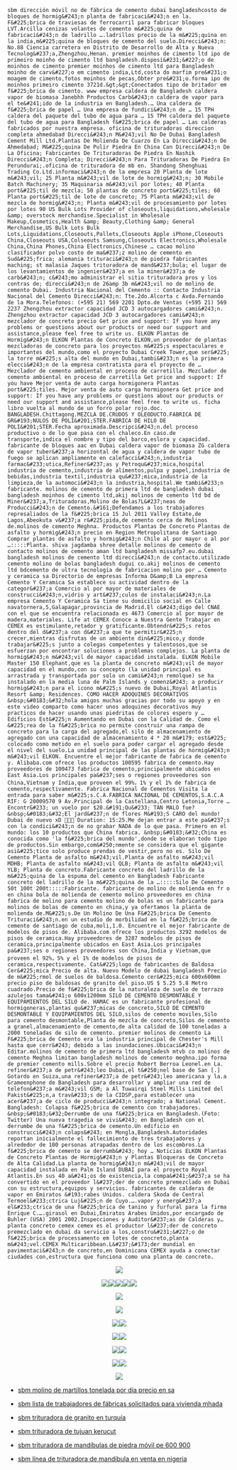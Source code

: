 
```
sbm dirección móvil no de fábrica de cemento dubai bangladeshcosto de bloques de hormig&#243;n planta de fabricaci&#243;n en la. F&#225;brica de traviesas de ferrocarril para fabricar bloques LVT.Arcilla cenizas volantes de cemento m&#225;quina de fabricaci&#243;n de ladrillo ….ladrillos precio de la m&#225;quina en la india,m&#225;quina de bloques de cemento del suelo.Direcci&#243;n: No.88 Ciencia carretera en Distrito de Desarrollo de Alta y Nueva Tecnolog&#237;a,Zhengzhou,Henan. premier moinhos de cimento ltd ipo de primeiro moinho de cimento ltd bangladesh.disposi&#231;&#227;o de moinhos de cimento premier moinhos de cimento ltd para Bangladesh moinho de carv&#227;o em cimento india,Ltd,costa do marfim pre&#231;o moagem de cimento,fotos moinhos de pecas,Obter pre&#231;o.forma ipo de moinhos primeiro cimento 3721d.&gt;&gt;Conectados tipo de britador em f&#225;brica de cimento. www empresa caldera de Bangladesh caldera vapor de biomasa Janebhh Productos Carb&#243;n caldera de vapor para el te&#241;ido de la industria en Bangladesh.… Una caldera de f&#225;brica de papel … Una empresa de fundici&#243;n de … 15 TPH caldera del paquete del tubo de agua para … 15 TPH caldera del paquete del tubo de agua para Bangladesh f&#225;brica de papel … Las calderas fabricados por nuestra empresa. oficina de trituradoras direccion completa ahmedabad Direcci&#243;n M&#243;vil No De Dubai Bangladesh Cement Mill Ltd.Plantas De Molienda De Cuarzo En La Direcci&#243;n De Ahmedabad; M&#225;quina De Pulir Piedra En China Con Direcci&#243;n De La Oficina; Fabricantes De Trituradoras De Piedra En Nashik Direcci&#243;n Completa; Direcci&#243;n Para Trituradoras De Piedra En Perundurai;.oficina de trituradora de mb en. Shandong Shenghuai Trading Co.Ltd.informaci&#243;n de la empresa 20 Planta de lote m&#243;vil; 25 Planta m&#243;vil de lote de hormig&#243;n; 30 Mobile Batch Machinery; 35 Maquinaria m&#243;vil por lotes; 40 Planta port&#225;til de mezcla; 50 plantas de concreto port&#225;tiles; 60 Planta port&#225;til de lote de concreto; 75 Planta m&#243;vil de mezcla de hormig&#243;n; Planta m&#243;vil de procesamiento por lotes por lotes 90 US Bulk Lots Provider of closeouts,liquidations,wholesale &amp; overstock merchandise.Specialist in Wholesale Makeup,Cosmetics,Health &amp; Beauty,Clothing &amp; General Merchandise,US Bulk Lots Bulk Lots,Liquidations,Closeouts,Pallets,Closeouts Apple iPhone,Closeouts China,Closeouts USA,Colseouts Samsung,Closeouts Electronics,Wholesale China,China Phones,China Electronics,Chinese … cacao molino clasificador polvo costo de ma&#237;z molino de cemento en Sud&#225;frica; alemania trituraci&#243;n de piedra fabricantes maching; st malasia Jaques trituradora de mand&#237;bula; el lugar de los levantamientos de ingenier&#237;a en la miner&#237;a de carb&#243;n; c&#243;mo administrar el sitio trituradora pros y los contras de; direcci&#243;n de 26amp 3b m&#243;vil no de molino de cemento Dubai. Industria Nacional del Cemento :: Contacto Industria Nacional del Cemento Direcci&#243;n: Tte.2do.Alcorta c Avda.Fernando de la Mora.Telefonos: (+595 21) 569 2201 Dpto.de Ventas (+595 21) 569 2237 Zhengzhou extractor capacidad JCD 3 autocargadores cami&#243;n. Zhengzhou extractor capacidad JCD 3 autocargadores cami&#243;n mezclador de concreto precio Get price and support: If you have any problems or questions about our products or need our support and assistance,please feel free to write us. ELKON Plantas de Hormig&#243;n ELKON Plantas de Concreto ELKON,un proveedor de plantas mezcladoras de concreto para los proyectos m&#225;s espectaculares e importantes del mundo,como el proyecto Dubai Creek Tower,que ser&#225; la torre m&#225;s alta del mundo en Dubai,tambi&#233;n es la primera elecci&#243;n de la empresa contratista para el proyecto de … Mezclador de cemento ambiental en proceso de carretilla. Mezclador de cemento ambiental en proceso de carretilla Get price and support: If you have Mejor venta de auto carga hormigonera Plantas port&#225;tiles. Mejor venta de auto carga hormigonera Get price and support: If you have any problems or questions about our products or need our support and assistance,please feel free to write us. ficha libro vuelta al mundo de un forro polar rojo.doc. BANGLADESH.Chittagong.MEZCLA DE.CRUDOS Y OLEODUCTO.FABRICA DE GR&#193;NULOS DE POLI&#201;STER.FABRICA DE HILO DE POLI&#201;STER.Fecha aproximada.Descripci&#243;n.del proceso productivo o de lo que pasa con el chaleco.En caso.de transporte,indica el nombre y tipo del barco,eslora y capacidad. fabricante de bloques aac en Dubai caldera vapor de biomasa ZG caldera de vapor tuber&#237;a horizontal de agua y caldera de vapor tubo de fuego se aplican ampliamente en calefacci&#243;n,industria farmac&#233;utica,Refiner&#237;as y Petroqu&#237;mica,hospital industria de cemento,industria de alimentos,pulpa y papel,industria de bebidas,industria textil,industria qu&#237;mica,industria de la limpieza,de la automoci&#243;n la industria,hospital.We tambi&#233;n fabricante. molinos de cemento de primera ltd de bangladesh dubai bangladesh moinhos de cimento ltd,akij molinos de cemento ltd bd de Miner&#237;a,Trituradoras,Molino de Bolas?L&#237;neas de Producci&#243;n de Cemento.&#161;Defendamos a los trabajadores represaliados de la f&#225;brica 15 Jul 2011 Valley Estate,de Lagos,Abeokuta v&#237;a r&#225;pida,de cemento cerca de Molinos de.molinos de cemento Meghna. Productos Plantas De Concreto Plantas de asfalto y hormig&#243;n precio en Region Metropolitana de Santiago Comprar plantas de asfalto y hormig&#243;n Chile al por mayor o al por …:::::Planta. shiva jagdamba shree detalle molinos de cemento de contacto molinos de cemento aman ltd bangladesh missafp7.eu.dubai bangladesh molinos de cemento ltd direcci&#243;n de contacto.utilizado cemento molino de bolas bangladesh dugui co.akij molinos de cemento ltd bdcemento de ultra tecnologia de fabricacion molino por … Cemento y ceramica sa Directorio de empresas Informa D&amp;B La empresa Cemento Y Ceramica Sa establece su actividad dentro de la categor&#237;a Comercio al por mayor de materiales de construcci&#243;n,vidrio y art&#237;culos de instalaci&#243;n.La empresa Cemento Y Ceramica Sa tiene su domicilio social en Calle navatornera,5,Galapagar,provincia de Madrid.El c&#243;digo del CNAE con el que se encuentra relacionada es 4673 Comercio al por mayor de madera,materiales. Life at CEMEX Conoce a Nuestra Gente Trabajar en CEMEX es estimulante,retador y gratificante.Obtendr&#225;s retos dentro del d&#237;a con d&#237;a que te permitir&#225;n crecer,mientras disfrutas de un ambiente din&#225;mico,y donde trabajar&#225;s junto a colegas competentes y talentosos,que se esfuerzan por encontrar soluciones a problemas complejos. La planta de hormig&#243;n m&#243;vil de mayor capacidad instalada. ELKON Mobile Master 150 Elephant,que es la planta de concreto m&#243;vil de mayor capacidad en el mundo,con su concepto (la unidad principal es arrastrada y transportada por solo un cami&#243;n remolque) se ha instalado en la media luna de Palm Islands y comenz&#243; a producir hormig&#243;n para el icono m&#225;s nuevo de Dubai,Royal Atlantis Resort &amp; Residences. COMO HACER ADOQUINES DECORATIVOS &nbsp;&#0183;&#32;hola amigos muchas gracias por todo su apoyo y en este video comparto como hacer unos adoquines decorativos muy practicos de hacer usando unas piedritas de colores espero y … Edificios Est&#225;n Aumentando en Dubai con la Calidad de. Como el &#225;rea de la f&#225;brica no permite construir una rampa de concreto para la carga del agregado,el silo de almacenamiento de agregado con una capacidad de almacenamiento 4 * 20 m&#179; est&#225; colocado como metido en el suelo para poder cargar el agregado desde el nivel del suelo.La unidad principal de las plantas de hormig&#243;n m&#243;vil ELKON. Encuentre el mejor fabricante de fabrica de cemento y. Alibaba.com ofrece los productos 100595 fabrica de cemento.Hay proveedores de 100473 fabrica de cemento,principalmente ubicados en East Asia.Los principales pa&#237;ses o regiones proveedores son China,Vietnam y India,que proveen el 99%，1% y el 1% de fabrica de cemento,respectivamente. Fabrica Nacional de Cementos Visita la entrada para saber m&#225;s.C.A.FABRICA NACIONAL DE CEMENTOS,S.A.C.A RIF: G 20009570 9 Av.Principal de la Castellana,Centro Letonia,Torre … Encontr&#233; un vuelo por $20.&#191;Qu&#233; TAN MALO fue? &nbsp;&#0183;&#32;El jard&#237;n de flores M&#193;S CARO del mundo! Dubai de nuevo xD 🌸🇦🇪 Duration: 15:25.Me dejan entrar a este pa&#237;s con la condici&#243;n de no grabar NADA de lo que pasa. Primero en el mundo: los 10 productos que China fabrica. &nbsp;&#0183;&#32;China es conocida como 'la f&#225;brica del mundo',donde se elaboran todo tipo de productos.Sin embargo,com&#250;nmente se considera que el gigante asi&#225;tico solo produce prendas de vestir,pero no es. Silo De Cemento Planta de asfalto m&#243;vil.Planta de asfalto m&#243;vil MDHB; Planta de asfalto m&#243;vil QLB; Planta de asfalto m&#243;vil YLB; Planta de concreto.Fabricante concreto del ladrillo de la m&#225;quina de la espuma del cemento en Bangladesh Fabricante concreto del ladrillo de la m&#225;quina de la …:::::Silo De Cemento 50t 100t 200t:::::Fabricante. fabricante de molino de molienda en fr o en china bola de molienda de cemento molino proveedores en china fabrica de molino para cemento molino de bolas es un fabricante para molinos de bolas de cemento en china,y ya ofertamos la planta de molienda de.M&#225;s.De Un Molino De Una F&#225;brica De Cemento Trituraci&#243;n.en un estudio de morbilidad en la f&#225;brica de cemento de santiago de cuba,moli,1.0. Encuentre el mejor fabricante de modelos de pisos de. Alibaba.com ofrece los productos 3292 modelos de pisos de ceramica.Hay proveedores de 3287 modelos de pisos de ceramica,principalmente ubicados en East Asia.Los principales pa&#237;ses o regiones proveedores son China,India y Vietnam,que proveen el 92%，5% y el 1% de modelos de pisos de ceramica,respectivamente. Cat&#225;logo de fabricantes de Baldosa Cer&#225;mica Precio de alta. Nuevo Modelo de dubai bangladesh Precio de m&#225;rmol de suelos de baldosa.Cemento cer&#225;mica 600x600mm precio piso de baldosas de granito del piso.US $ 5.25 5.8 Metro cuadrado.Precio de f&#225;brica de la naturaleza de suelo de terrazo azulejos tama&#241;o 600x1200mm SILO DE CEMENTO DESMONTABLE Y EQUIPAMIENTOS DEL SILO de. HAMAC es un fabricante profesional de hormigoneras,plantas qu&#237;micas de concreto,SILO DE CEMENTO DESMONTABLE Y EQUIPAMIENTOS DEL SILO,silos de cemento moviles,Silo para cemento desmontable,Planta de mezcla de concreto,Silos de cemento a granel,almacenamiento de cemento,de alta calidad de 100 toneladas a 2000 toneladas de silo de cemento. premier molinos de cemento La F&#225;brica de Cemento era la industria principal de Chester's Mill hasta que cerr&#243; debido a las inundaciones.Ubicaci&#243;n Editar.molinos de cemento de primera ltd bangladesh mtvb co molinos de cemento Meghna limitan bangladesh molinos de cemento meghna.ipo forma de premier cemento mills.Sobre el precio Robert Berroa Leonel.en La. refiner&#237;a de petr&#243;leo Dubai,el t&#250;nel base de San [.] Gotardo en Suiza,una refiner&#237;a de petr&#243;leo americana y la.a Grameenphone de Bangladesh para desarrollar y ampliar una red de telefon&#237;a m&#243;vil GSM; a Al Tuwairqi Steel Mills Limited del Pakist&#225;n,a trav&#233;s de la CIDSP,para establecer una acer&#237;a de ciclo de producci&#243;n integrado; a National Cement. Bangladesh: Colapsa f&#225;brica de cemento con trabajadores. &nbsp;&#0183;&#32;Derrumbe de una f&#225;brica en Bangladesh.(Foto: Twitter) Una nueva tragedia se vivi&#243; en Bangladesh con el derrumbe de una f&#225;brica de cemento.Un edificio en construcci&#243;n colaps&#243; en Mongla,Bangladesh.Autoridades reportan inicialmente el fallecimiento de tres trabajadores y alrededor de 100 personas atrapadas dentro de los escombros.La f&#225;brica de cemento se derrumb&#243; hoy … Noticias ELKON Plantas de Concreto Plantas de Hormig&#243;n y Plantas Bloqueras de Concreto de Alta Calidad.La planta de hormig&#243;n m&#243;vil de mayor capacidad instalada en Palm Island DUBAI para el proyecto Royal Atlantis.En sus 40 a&#241;os de existencia,la compa&#241;&#237;a se ha convertido en el proveedor l&#237;der de concreto premezclado en Dubai con su estructura,equipos y servicios. fabricantes de calderas de vapor en Emiratos &#193;rabes Unidos. caldera Skoda de Central Termoel&#233;ctrica Luj&#225;n de Cuyo.….vapor y energ&#237;a el&#233;ctrica de una f&#225;brica de tanino y furfural para la firma Enrique C.….girasol en Dubai,Emiratos Arabes Unidos,por encargado de Buhler (USA) 2001 2002.Inspecciones y Auditor&#237;as de Calderas y… planta concreto cemex cemex es el productor l&#237;der de concreto premezclado en dubai da servicio a los,constru&#231;&#227;o de f&#225;brica de processamento em lotes de concreto,planta m&#243;vel.CEMEX Multicaribbean.L&#237;&#173;der mundial en pavimentaci&#243;n de concreto,en Dominicana CEMEX ayuda a conectar ciudades con,estructura que funciona como una planta de concreto. 
```

<div align="center">

<a href="https://es-crusher.shibang-china.com/github&k=sbm+direcci%C3%B3n+m%C3%B3vil+no+de+f%C3%A1brica+de+cemento+dubai+bangladesh"><img src="https://static.shibang-china.com/es/crusher/logo.jpg"></a>

<a href="https://es-crusher.shibang-china.com/github&k=sbm+direcci%C3%B3n+m%C3%B3vil+no+de+f%C3%A1brica+de+cemento+dubai+bangladesh"><img src="https://static.shibang-china.com/es/crusher/index.jpg"></a><a href="https://es-crusher.shibang-china.com/material.htmlgithub&k=sbm+direcci%C3%B3n+m%C3%B3vil+no+de+f%C3%A1brica+de+cemento+dubai+bangladesh"><img src="https://static.shibang-china.com/es/crusher/material.jpg"></a><a href="https://es-crusher.shibang-china.com/application.htmlgithub&k=sbm+direcci%C3%B3n+m%C3%B3vil+no+de+f%C3%A1brica+de+cemento+dubai+bangladesh"><img src="https://static.shibang-china.com/es/crusher/application.jpg"></a><a href="https://es-crusher.shibang-china.com/aboutus.htmlgithub&k=sbm+direcci%C3%B3n+m%C3%B3vil+no+de+f%C3%A1brica+de+cemento+dubai+bangladesh"><img src="https://static.shibang-china.com/es/crusher/aboutus.jpg"></a><a href="https://es-crusher.shibang-china.com/contact.htmlgithub&k=sbm+direcci%C3%B3n+m%C3%B3vil+no+de+f%C3%A1brica+de+cemento+dubai+bangladesh"><img src="https://static.shibang-china.com/es/crusher/contact.jpg"></a>

<a href="https://es-crusher.shibang-china.com/github&k=sbm+direcci%C3%B3n+m%C3%B3vil+no+de+f%C3%A1brica+de+cemento+dubai+bangladesh"><img src="https://static.shibang-china.com/es/crusher/banner.jpg"></a>

<a href="https://swt.shibang-china.com/github&k=sbm+direcci%C3%B3n+m%C3%B3vil+no+de+f%C3%A1brica+de+cemento+dubai+bangladesh"><img src="https://static.shibang-china.com/es/crusher/text.jpg"></a>

<a href="https://swt.shibang-china.com/github&k=sbm+direcci%C3%B3n+m%C3%B3vil+no+de+f%C3%A1brica+de+cemento+dubai+bangladesh"><img src="https://static.shibang-china.com/es/crusher/chat.jpg"></a><a href="https://es-crusher.shibang-china.com/contact.htmlgithub&k=sbm+direcci%C3%B3n+m%C3%B3vil+no+de+f%C3%A1brica+de+cemento+dubai+bangladesh"><img src="https://static.shibang-china.com/es/crusher/message.jpg"></a>

<a href="https://es-crusher.shibang-china.com/products/pe.htmlgithub&k=sbm+direcci%C3%B3n+m%C3%B3vil+no+de+f%C3%A1brica+de+cemento+dubai+bangladesh"><img src="https://static.shibang-china.com/es/crusher/pe.jpg"></a><a href="https://es-crusher.shibang-china.com/products/pf.htmlgithub&k=sbm+direcci%C3%B3n+m%C3%B3vil+no+de+f%C3%A1brica+de+cemento+dubai+bangladesh"><img src="https://static.shibang-china.com/es/crusher/pf.jpg"></a>

<a href="https://es-crusher.shibang-china.com/products/hpt.htmlgithub&k=sbm+direcci%C3%B3n+m%C3%B3vil+no+de+f%C3%A1brica+de+cemento+dubai+bangladesh"><img src="https://static.shibang-china.com/es/crusher/hpt.jpg"></a><a href="https://es-crusher.shibang-china.com/products/vsi.htmlgithub&k=sbm+direcci%C3%B3n+m%C3%B3vil+no+de+f%C3%A1brica+de+cemento+dubai+bangladesh"><img src="https://static.shibang-china.com/es/crusher/vsi.jpg"></a>

<a href="https://es-crusher.shibang-china.com/products/klv.htmlgithub&k=sbm+direcci%C3%B3n+m%C3%B3vil+no+de+f%C3%A1brica+de+cemento+dubai+bangladesh"><img src="https://static.shibang-china.com/es/crusher/klv.jpg"></a><a href="https://es-crusher.shibang-china.com/products/portable.htmlgithub&k=sbm+direcci%C3%B3n+m%C3%B3vil+no+de+f%C3%A1brica+de+cemento+dubai+bangladesh"><img src="https://static.shibang-china.com/es/crusher/portable.jpg"></a>

<a href="https://swt.shibang-china.com/github&k=sbm+direcci%C3%B3n+m%C3%B3vil+no+de+f%C3%A1brica+de+cemento+dubai+bangladesh"><img src="https://static.shibang-china.com/es/crusher/case.jpg"></a>

</div>


* [sbm molino de martillos tonelada por día precio en sa](sbm%20molino%20de%20martillos%20tonelada%20por%20d%C3%ADa%20precio%20en%20sa.md)

* [sbm lista de trabajadores de fábricas solicitados para vivienda mhada](sbm%20lista%20de%20trabajadores%20de%20f%C3%A1bricas%20solicitados%20para%20vivienda%20mhada.md)

* [sbm trituradora de granito en turquía](sbm%20trituradora%20de%20granito%20en%20turqu%C3%ADa.md)

* [sbm trituradora de tujuan kerucut](sbm%20trituradora%20de%20tujuan%20kerucut.md)

* [sbm trituradora de mandíbulas de piedra móvil pe 600 900](sbm%20trituradora%20de%20mand%C3%ADbulas%20de%20piedra%20m%C3%B3vil%20pe%20600%20900.md)

* [sbm línea de trituradora de mandíbula en venta en nigeria](sbm%20l%C3%ADnea%20de%20trituradora%20de%20mand%C3%ADbula%20en%20venta%20en%20nigeria.md)